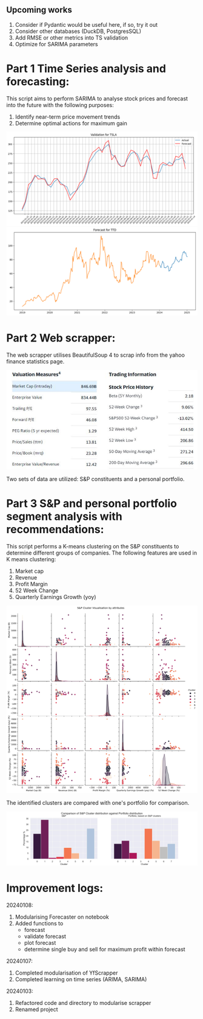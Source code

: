## Upcoming works
1. Consider if Pydantic would be useful here, if so, try it out
2. Consider other databases (DuckDB, PostgresSQL)
3. Add RMSE or other metrics into TS validation
4. Optimize for SARIMA parameters

# Part 1 Time Series analysis and forecasting:
This script aims to perform SARIMA to analyse stock prices and forecast into the future with the following purposes:
1. Identify near-term price movement trends
2. Determine optimal actions for maximum gain
<img src="images/validation.png">
<img src="images/forecast.png">

# Part 2 Web scrapper:

<p>The web scrapper utilises BeautifulSoup 4 to scrap info from the yahoo finance statistics page.</p>
<a href = "https://finance.yahoo.com/quote/TSLA/key-statistics?p=TSLA"><img src="images/sample.JPG"></a>
<p>Two sets of data are utilized: S&P constituents and a personal portfolio.</p>

# Part 3 S&P and personal portfolio segment analysis with recommendations:

This script performs a K-means clustering on the S&P constituents to determine different groups of companies. 
The following features are used in K means clustering:
1. Market cap
2. Revenue
3. Profit Margin
4. 52 Week Change
5. Quarterly Earnings Growth (yoy)

<img src="images/s&p_clusters.jpg">

The identified clusters are compared with one's portfolio for comparison.

<img src="images/cluster_differences.jpg">

# Improvement logs:
20240108:
1. Modularising Forecaster on notebook
2. Added functions to 
    - forecast
    - validate forecast
    - plot forecast
    - determine single buy and sell for maximum profit within forecast

20240107:
1. Completed modularisation of YfScrapper
2. Completed learning on time series (ARIMA, SARIMA)

20240103:
1. Refactored code and directory to modularise scrapper
2. Renamed project



